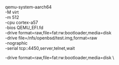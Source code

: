 qemu-system-aarch64 \
-M virt \
-m 512 \
-cpu cortex-a57 \
-bios QEMU_EFI.fd \
-drive format=raw,file=fat:rw:bootloader,media=disk \
-drive file=/nfs/openbsd/test.img,format=raw \
-nographic \
-serial tcp::4450,server,telnet,wait



-drive format=raw,file=fat:rw:bootloader,media=disk \